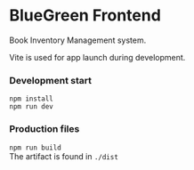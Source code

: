 # BlueGreen Frontend

Book Inventory Management system.

Vite is used for app launch during development.

### Development start

`npm install`  
`npm run dev`

### Production files

`npm run build`  
The artifact is found in `./dist`
